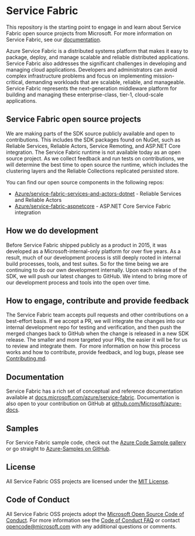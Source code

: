 # Service Fabric 
This repository is the starting point to engage in and learn about Service Fabric open source projects from Microsoft. For more information on Service Fabric, see our [documentation](https://docs.microsoft.com/azure/service-fabric/).

Azure Service Fabric is a distributed systems platform that makes it easy to package, deploy, and manage scalable and reliable distributed applications. Service Fabric also addresses the significant challenges in developing and managing cloud applications. Developers and administrators can avoid complex infrastructure problems and focus on implementing mission-critical, demanding workloads that are scalable, reliable, and manageable. Service Fabric represents the next-generation middleware platform for building and managing these enterprise-class, tier-1, cloud-scale applications.

## Service Fabric open source projects 
We are making parts of the SDK source publicly available and open to contributions. This includes the SDK packages found on NuGet, such as Reliable Services, Reliable Actors, Service Remoting, and ASP.NET Core integration. The Service Fabric runtime is not available today as an open source project. As we collect feedback and run tests on contributions, we will determine the best time to open source the runtime, which includes the clustering layers and the Reliable Collections replicated persisted store.

You can find our open source components in the following repos:

 - [Azure/service-fabric-services-and-actors-dotnet](https://github.com/Azure/service-fabric-services-and-actors-dotnet) - Reliable Services and Reliable Actors
 - [Azure/service-fabric-aspnetcore](https://github.com/Azure/service-fabric-aspnetcore) - ASP.NET Core Service Fabric integration

## How we do development 
Before Service Fabric shipped publicly as a product in 2015, it was developed as a Microsoft-internal-only platform for over five years. As a result, much of our development process is still deeply rooted in internal build processes, tools, and test suites. So for the time being we are continuing to do our own development internally. Upon each release of the SDK, we will push our latest changes to GitHub. We intend to bring more of our development process and tools into the open over time.

## How to engage, contribute and provide feedback 
The Service Fabric team accepts pull requests and other contributions on a best-effort basis. If we accept a PR, we will integrate the changes into our internal development repo for testing and verification, and then push the merged changes back to GitHub when the change is released in a new SDK release. The smaller and more targeted your PRs, the easier it will be for us to review and integrate them. 
For more information on how this process works and how to contribute, provide feedback, and log bugs, please see [Contributing.md](CONTRIBUTING.md).

## Documentation 
Service Fabric has a rich set of conceptual and reference documentation available at [docs.microsoft.com/azure/service-fabric](https://docs.microsoft.com/azure/service-fabric/). Documentation is also open to your contribution on GitHub at [github.com/Microsoft/azure-docs](https://github.com/Microsoft/azure-docs).

## Samples 
For Service Fabric sample code, check out the [Azure Code Sample gallery](https://azure.microsoft.com/resources/samples/?service=service-fabric) or go straight to [Azure-Samples on GitHub](https://github.com/Azure-Samples?q=service-fabric).

## License 
All Service Fabric OSS projects are licensed under the [MIT License](LICENSE.txt).

## Code of Conduct 
All Service Fabric OSS projects adopt the [Microsoft Open Source Code of Conduct](https://opensource.microsoft.com/codeofconduct/). For more information see the [Code of Conduct FAQ](https://opensource.microsoft.com/codeofconduct/faq/) or contact [opencode@microsoft.com](mailto:opencode@microsoft.com) with any additional questions or comments.